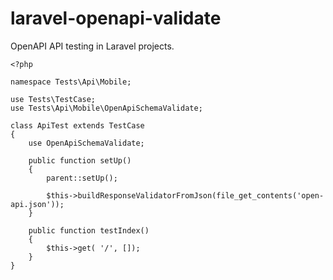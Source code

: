 # laravel-openapi-validate

OpenAPI API testing in Laravel projects.

```
<?php

namespace Tests\Api\Mobile;

use Tests\TestCase;
use Tests\Api\Mobile\OpenApiSchemaValidate;

class ApiTest extends TestCase
{
    use OpenApiSchemaValidate;
    
    public function setUp()
    {
        parent::setUp();

        $this->buildResponseValidatorFromJson(file_get_contents('open-api.json'));
    }

    public function testIndex()
    {
        $this->get( '/', []);
    }
}
```
